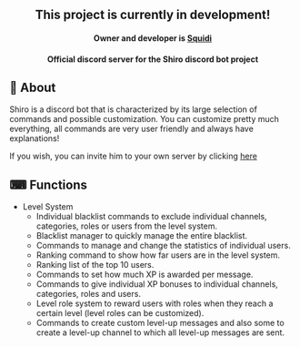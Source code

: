 <h2 align="center">
    This project is currently in development!<br>
</h2>

<h4 align="center">
    Owner and developer is <a href="https://github.com/Squidiis">Squidi</a>
</h4>

<h4 align="center">
    Official discord server for the Shiro discord bot project
    <a href="https://discord.gg/Zv5JtYhd9r" img src="https://img.shields.io/discord/1040624306062889032?color=blue&label=Discord&logo=discord&logoColor=white&style=for-the-badge" alt="Discord"></a>
</h4>

## 👋 About

Shiro is a discord bot that is characterized by its large selection of commands and possible customization.
You can customize pretty much everything, all commands are very user friendly and always have explanations!

If you wish, you can invite him to your own server by clicking [here](https://discord.com/oauth2/authorize?client_id=928073958891347989&scope=bot&permissions=8)

## ⌨ Functions

* Level System
    - Individual blacklist commands to exclude individual channels, categories, roles or users from the level system.
    - Blacklist manager to quickly manage the entire blacklist.
    - Commands to manage and change the statistics of individual users.
    - Ranking command to show how far users are in the level system.
    - Ranking list of the top 10 users.
    - Commands to set how much XP is awarded per message.
    - Commands to give individual XP bonuses to individual channels, categories, roles and users.
    - Level role system to reward users with roles when they reach a certain level (level roles can be customized).
    - Commands to create custom level-up messages and also some to create a level-up channel to which all level-up messages are sent. 

    